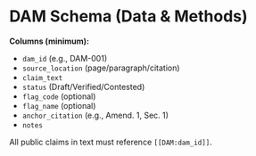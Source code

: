 # DAM Schema (Data & Methods)

**Columns (minimum):**
- `dam_id` (e.g., DAM-001)
- `source_location` (page/paragraph/citation)
- `claim_text`
- `status` (Draft/Verified/Contested)
- `flag_code` (optional)
- `flag_name` (optional)
- `anchor_citation` (e.g., Amend. 1, Sec. 1)
- `notes`

All public claims in text must reference `[[DAM:dam_id]]`.
